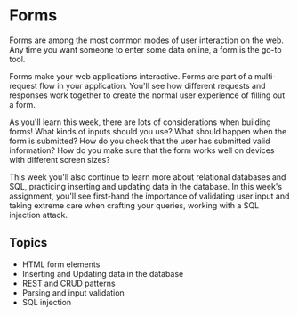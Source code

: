 # Forms

Forms are among the most common modes of user interaction on the web. Any time
you want someone to enter some data online, a form is the go-to tool.

Forms make your web applications interactive. Forms are part of a multi-request
flow in your application. You'll see how different requests and responses work
together to create the normal user experience of filling out a form.

As you'll learn this week, there are lots of considerations when building forms!
What kinds of inputs should you use? What should happen when the form is
submitted? How do you check that the user has submitted valid information? How
do you make sure that the form works well on devices with different screen
sizes?

This week you'll also continue to learn more about relational databases and SQL,
practicing inserting and updating data in the database. In this week's
assignment, you'll see first-hand the importance of validating user input and
taking extreme care when crafting your queries, working with a SQL injection
attack.

## Topics

* HTML form elements 
* Inserting and Updating data in the database
* REST and CRUD patterns
* Parsing and input validation
* SQL injection
